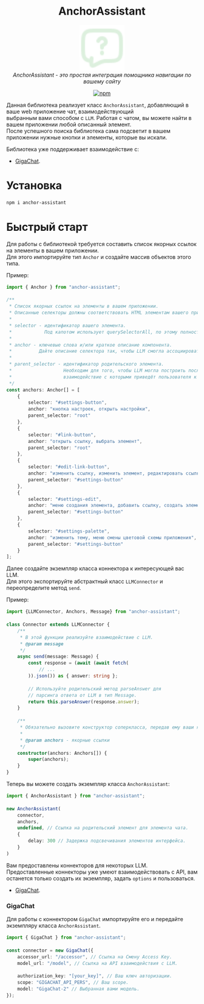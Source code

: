 <h1 align="center">AnchorAssistant</h1>

<p align="center">
  <img src="public/anchor-assistant.svg" alt="overture-logo" width="120px" height="120px"/>
  <br>  
    <em>
        AnchorAssistant - это простая интеграция помощника навигации по вашему сайту
    </em>
  <br>
</p>

<p align="center">
  <a href="https://www.npmjs.com/package/anchor-assistant">
    <img src="https://img.shields.io/badge/npm-AnchorAssistant-%23ddf0de?logo=npm" alt="npm" />
  </a>
</p>

Данная библиотека реализует класс `AnchorAssistant`, добавляющий в ваше web приложение чат, взаимодействующий <br>
выбранным вами способом с `LLM`. Работая с чатом, вы можете найти в вашем приложении любой описанный элемент. <br> 
После успешного поиска библиотека сама подсветит в вашем приложении нужные кнопки и элементы, которые вы искали.

Библиотека уже поддерживает взаимодействие с:
- [GigaChat](#GigaChat).

# Установка

```bash
npm i anchor-assistant
```

# Быстрый старт

Для работы с библиотекой требуется составить список якорных ссылок на элементы в вашем приложении. <br>
Для этого импортируйте тип `Anchor` и создайте массив объектов этого типа.

Пример:
```ts
import { Anchor } from "anchor-assistant";

/**
 * Список якорных ссылок на элементы в вашем приложении.
 * Описанные селекторы должны соответствовать HTML элементам вашего приложения.
 * 
 * selector - идентификатор вашего элемента.
 *            Под капотом использует querySelectorAll, по этому полностью совместим со всеми HTML селекторами.
 *            
 * anchor - ключевые слова и/или краткое описание компонента.
 *          Дайте описание селектора так, чтобы LLM смогла ассоциировать запросы пользователей с ним.
 *          
 * parent_selector - идентификатор родительского элемента.
 *                   Необходим для того, чтобы LLM могла построить последовательный список селекторов,
 *                   взаимодействие с которыми приведёт пользователя к желаемому элементу.
 */
const anchors: Anchor[] = [
    {
        selector: "#settings-button",
        anchor: "кнопка настроек, открыть настройки",
        parent_selector: "root"
    },
    {
        selector: "#link-button",
        anchor: "открыть ссылку, выбрать элемент",
        parent_selector: "root"
    },
    {
        selector: "#edit-link-button",
        anchor: "изменить ссылку, изменить элемент, редактировать ссылку",
        parent_selector: "#settings-button"
    },
    {
        selector: "#settings-edit",
        anchor: "меню создания элемента, добавить ссылку, создать элемент",
        parent_selector: "#settings-button"
    },
    {
        selector: "#settings-palette",
        anchor: "изменить тему, меню смены цветовой схемы приложения",
        parent_selector: "#settings-button"
    }
];
```

Далее создайте экземпляр класса коннектора к интересующей вас LLM. <br>
Для этого экспортируйте абстрактный класс `LLMConnector` и переопределите метод `send`.

Пример:

```ts
import {LLMConnector, Anchors, Message} from "anchor-assistant";

class Connector extends LLMConnector {
    /**
     * В этой функции реализуйте взаимодействие с LLM.
     * @param message
     */
    async send(message: Message) {
        const response = (await (await fetch(
            // ...
        )).json()) as { answer: string };

        // Используйте родительский метод parseAnswer для 
        // парсинга ответа от LLM в тип Message.
        return this.parseAnswer(response.answer);
    }

    /**
     * Обязательно вызовите конструктор соперкласса, передав ему ваши якорные ссылки.
     *
     * @param anchors - якорные ссылки
     */
    constructor(anchors: Anchors[]) {
        super(anchors);
    }
}
```

Теперь вы можете создать экземпляр класса `AnchorAssistant`:
```ts
import { AnchorAssistant } from "anchor-assistant";

new AnchorAssistant(
    connector, 
    anchors,
    undefined, // Ссылка на родительский элемент для элемента чата.
    {
        delay: 300 // Задержка подсвечивания элементов интерфейса.
    }
)
```

Вам предоставлены коннекторов для некоторых LLM. <br>
Предоставленные коннекторы уже умеют взаимодействовать с API, вам останется только
создать их экземпляр, задать `options` и пользоваться.

- [GigaChat](#GigaChat).

### GigaChat

Для работы с коннектором `GigaChat` импортируйте его и передайте экземпляру класса `AnchorAssistant`.
```ts
import { GigaChat } from "anchor-assistant";

const connector = new GigaChat({
    accessor_url: "/accessor", // Ссылка на Смену Access Key.
    model_url: "/model", // Ссылка на API взаимодействия с LLM.

    authorization_key: "[your_key]", // Ваш ключ авторизации.
    scope: "GIGACHAT_API_PERS", // Ваш scope.
    model: "GigaChat-2" // Выбранная вами модель.
});
```